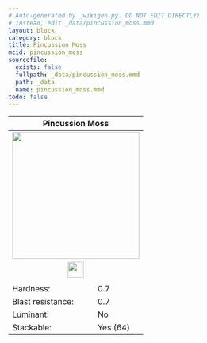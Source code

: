 ```yaml
---
# Auto-generated by _wikigen.py. DO NOT EDIT DIRECTLY!
# Instead, edit _data/pincussion_moss.mmd
layout: block
category: block
title: Pincussion Moss
mcid: pincussion_moss
sourcefile:
  exists: false
  fullpath: _data/pincussion_moss.mmd
  path: _data
  name: pincussion_moss.mmd
todo: false
---
```


<table class="block-info"><thead><tr>
<th colspan=2>Pincussion Moss</th>
</tr></thead><tbody>
<tr><td colspan=2 class="cell-image-big" style="text-align:center"><img src="/allotment/img/textures/allotment/pincussion_moss.png" width="256" height="256" alt="" class="preview-icon"></td></tr>
<tr><td colspan=2 class="cell-image-small" style="text-align:center"><img src="/allotment/img/inventory_textures/allotment/pincussion_moss.png" width="32" height="32" alt="" class="inventory-icon"></td></tr>
<tr><td colspan=2 style="text-align:center"><span class="tool-info tool-hoe tool-level-0" title="Breaks faster with a Hoe"></span></td></tr>
<tr><td>Hardness:</td><td>0.7</td></tr>
<tr><td>Blast resistance:</td><td>0.7</td></tr>
<tr><td>Luminant:</td><td>No</td></tr>
<tr><td>Stackable:</td><td>Yes (64)</td></tr>
</tbody></table>


